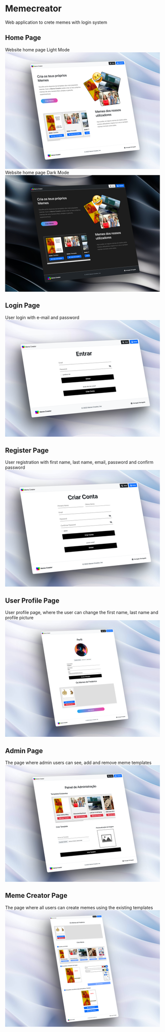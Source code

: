 # Memecreator
 Web application to crete memes with login system

## Home Page
Website home page Light Mode
![Login Screen](https://github.com/TwickE/ReadmeImages/blob/main/MCHome.png?raw=true)
Website home page Dark Mode
![Login Screen](https://github.com/TwickE/ReadmeImages/blob/main/MCHomeDark.png?raw=true)

## Login Page
User login with e-mail and password
![Login Screen](https://github.com/TwickE/ReadmeImages/blob/main/MCLogin.png?raw=true)

## Register Page
User registration with first name, last name, email, password and confirm password
![Login Screen](https://github.com/TwickE/ReadmeImages/blob/main/MCRegisto.png?raw=true)

## User Profile Page
User profile page, where the user can change the first name, last name and profile picture
![Login Screen](https://github.com/TwickE/ReadmeImages/blob/main/MCProfile.png?raw=true)

## Admin Page
The page where admin users can see, add and remove meme templates
![Login Screen](https://github.com/TwickE/ReadmeImages/blob/main/MCAdmin.png?raw=true)

## Meme Creator Page
The page where all users can create memes using the existing templates
![Login Screen](https://github.com/TwickE/ReadmeImages/blob/main/MCStudio.png?raw=true)
